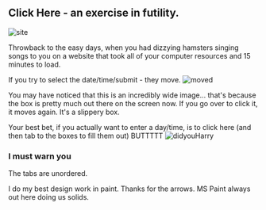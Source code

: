 ## Click Here - an exercise in futility.

![site](https://i.imgur.com/x1PJhGx.png "an image of the site")

Throwback to the easy days, when you had dizzying hamsters singing songs to you on a website that took all of your computer resources and 15 minutes to load. 

If you try to select the date/time/submit - they move.
![moved](https://i.imgur.com/iJVt7NY.png "super wide image showing where the date box has moved")

You may have noticed that this is an incredibly wide image... that's because the box is pretty much out there on the screen now. If you go over to click it, it moves again. It's a slippery box.

Your best bet, if you actually want to enter a day/time, is to click here (and then tab to the boxes to fill them out) BUTTTTT
![didyouHarry](https://i.imgur.com/pIqh7VN.jpg "check the box on the hamsters belly")

### I must warn you
The tabs are unordered.

I do my best design work in paint. Thanks for the arrows. MS Paint always out here doing us solids. 